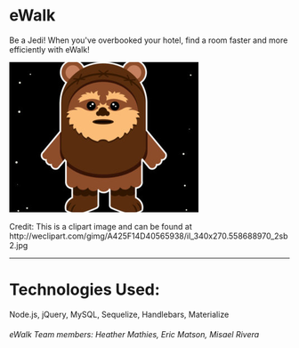 <h1>eWalk</h1>
<p>Be a Jedi! When you've overbooked your hotel, find a room faster and more efficiently with eWalk!</p>

![Screenshot](ewok.jpeg)
<p>Credit: This is a clipart image and can be found at http://weclipart.com/gimg/A425F14D40565938/il_340x270.558688970_2sb2.jpg</p>
<hr>
<h1>Technologies Used:</h1>
Node.js, jQuery, MySQL, Sequelize, Handlebars, Materialize


<h6>eWalk Team members: Heather Mathies, Eric Matson, Misael Rivera</h6>
